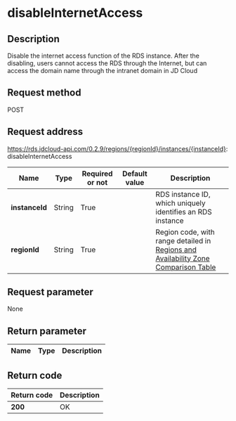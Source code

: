 # disableInternetAccess


## Description
Disable the internet access function of the RDS instance. After the disabling, users cannot access the RDS through the Internet, but can access the domain name through the intranet domain in JD Cloud

## Request method
POST

## Request address
https://rds.jdcloud-api.com/0.2.9/regions/{regionId}/instances/{instanceId}: disableInternetAccess

|Name|Type|Required or not|Default value|Description|
|---|---|---|---|---|
|**instanceId**|String|True||RDS instance ID, which uniquely identifies an RDS instance|
|**regionId**|String|True||Region code, with range detailed in [Regions and Availability Zone Comparison Table](../Enum-Definitions/Regions-AZ.md)|

## Request parameter
None


## Return parameter
|Name|Type|Description|
|---|---|---|



## Return code
|Return code|Description|
|---|---|
|**200**|OK|
